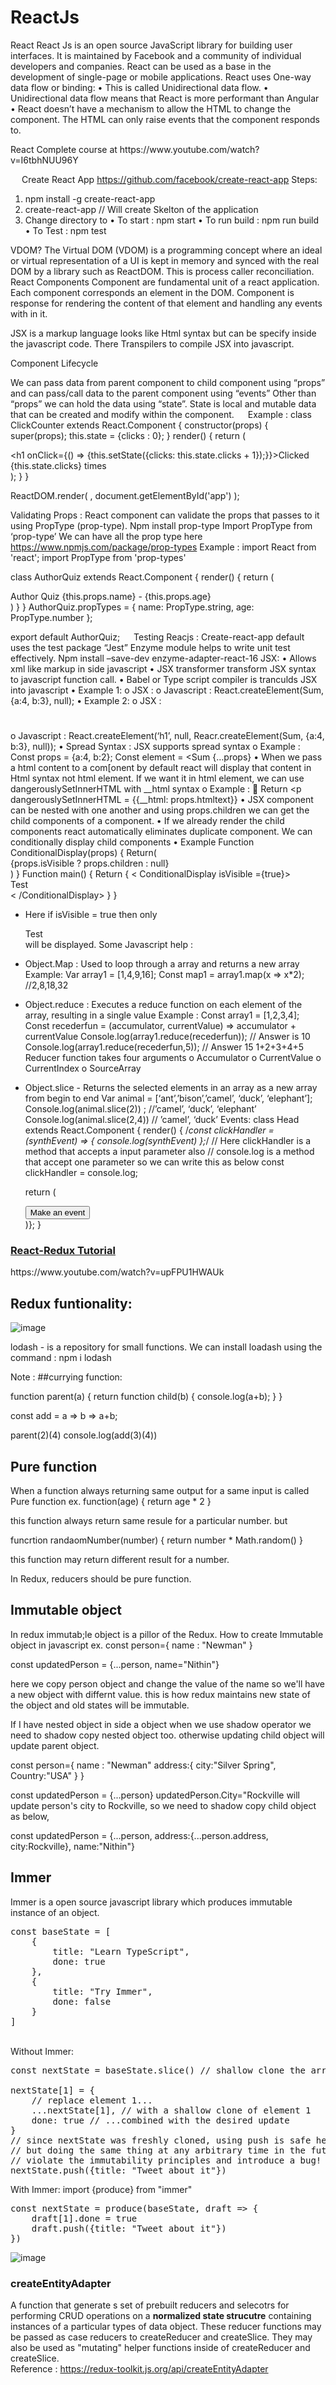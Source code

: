 # ReactJs

React
React Js is an open source JavaScript library for building user interfaces. It is maintained by Facebook and a community of individual developers and companies.
React can be used as a base in the development of single-page or mobile applications.
React uses One-way data flow or binding:
•	This is called Unidirectional data flow.
•	Unidirectional data flow means that React is more performant than Angular
•	React doesn’t have a mechanism to allow the HTML to change the component. The HTML can only raise events that the component responds to.
 
<p>
	React Complete course at https://www.youtube.com/watch?v=I6tbhNUU96Y
</p>

 
Create React App
https://github.com/facebook/create-react-app
Steps:
1.	npm install -g create-react-app
2.	create-react-app <Name of the Application>  // Will create Skelton of the application
3.	 Change directory to <Name of the Application>
•	To start : npm start
•	To run build : npm run build
•	To Test : npm test



 
VDOM?
The Virtual DOM (VDOM) is a programming concept where an ideal or virtual representation of a UI is kept in memory and synced with the real DOM by a library such as ReactDOM. This is process caller reconciliation.
React Components
Component are fundamental unit of a react application. Each component corresponds an element in the DOM. Component is response for rendering the content of that element and handling any events with in it. 

JSX is a markup language looks like Html syntax but can be specify inside the javascript code. There Transpilers to compile JSX into javascript. 

Component Lifecycle
 
 
We can pass data from parent component to child component using “props” and can pass/call data to the parent component using “events”
Other than “props” we can hold the data using “state”. State is local and mutable data that can be created and modify within the component.
 
Example :
class ClickCounter extends React.Component {
  constructor(props)
  {
    super(props);
    this.state = {clicks : 0};
  }
  render() {
    return (
      <div>
        <h1 onClick={() => {this.setState({clicks: this.state.clicks + 1});}}>Clicked {this.state.clicks} times</h1> 
      </div>
    );
  }
}

ReactDOM.render(
   <ClickCounter />, document.getElementById('app')
);

Validating Props : 
React component can validate the props that passes to it using PropType (prop-type).
Npm install prop-type
Import PropType from ‘prop-type’
We can have all the prop type here https://www.npmjs.com/package/prop-types
Example : 
import React from 'react';
import PropType from 'prop-types'

class AuthorQuiz extends React.Component {
  render() {
    return (
      <div>
        Author Quiz  {this.props.name} - {this.props.age}
      </div>
    )
  }
}
AuthorQuiz.propTypes = {
  name: PropType.string,
  age: PropType.number
};

export default AuthorQuiz;
 
Testing Reacjs :
Create-react-app default uses the test package “Jest”
Enzyme module helps to write unit test effectively.
Npm install –save-dev enzyme-adapter-react-16
 JSX:
•	Allows xml like markup in side javascript
•	JSX transformer transform JSX syntax to javascript function call.
•	Babel or Type script compiler is tranculds JSX into javascript
•	Example 1:
o	JSX              :  <Sum a={4} b={3} />
o	Javascript  : React.createElement(Sum, {a:4, b:3}, null);
•	Example 2: 
o	JSX              : <h1>  <Sum a={4} b={3} /> </h1>
o	Javascript  : React.createElement(‘h1’, null, Reacr.createElement(Sum, {a:4, b:3}, null));
•	Spread Syntax : JSX supports spread syntax
o	Example :
Const props = {a:4, b:2};
Const element = <Sum {…props}
•	When we pass a html content to a com[onent by default react will display that content in Html syntax not html element. If we want it in html element, we can use dangerouslySetInnerHTML with __html syntax
o	Example : 
	Return <p dangerouslySetInnerHTML = {{__html: props.htmltext}}
•	JSX component can be nested with one another and using props.children we can get the child components of a component.
•	If we already render the child components react automatically eliminates duplicate component. We can conditionally display child components
•	Example
Function ConditionalDisplay(props)
{
	Return(
		<div> {props.isVisible ? props.children : null} </div>
)
}
Function main()
{
	Return {
		< ConditionalDisplay isVisible ={true}>
			<div>Test</div>
		< /ConditionalDisplay>
}
}
-	Here if isVisible = true then only <div>Test</div> will be displayed.
Some Javascript help :
-	Object.Map  : Used to loop through a array and returns a new array
Example: 
Var array1 = [1,4,9,16];
Const map1 = array1.map(x => x*2);  //2,8,18,32
	
-	Object.reduce  : Executes a reduce function on each element of the array, resulting in a single value
Example : 
Const array1 = [1,2,3,4];
Const recederfun = (accumulator, currentValue) => accumulator + currentValue
      Console.log(array1.reduce(recederfun));   // Answer is 10
       Console.log(array1.reduce(recederfun,5));  // Answer 15  1+2+3+4+5
   	 Reducer function takes four arguments
o	Accumulator
o	CurrentValue
o	CurrentIndex
o	SourceArray
- Object.slice  - Returns the selected elements in an array as a new array from begin to end
	Var animal = [‘ant’,’bison’,’camel’, ‘duck’, ‘elephant’];
	Console.log(animal.slice(2)) ;   //’camel’, ‘duck’, ‘elephant’
	Console.log(animal.slice(2,4))  // ’camel’, ‘duck’
Events:
class Head extends React.Component {
  render() {
    /*const clickHandler = (synthEvent) => {
    console.log(synthEvent)
  };*/   // Here clickHandler is a method that accepts a input parameter also
         // console.log is a method that accept one parameter so we can write this as below
    const clickHandler = console.log;
    
    return (
      <div>
        <button onClick={clickHandler}> Make an event </button>
      </div>
    )};
}

<h3><u>React-Redux Tutorial</u></h3>
https://www.youtube.com/watch?v=upFPU1HWAUk

## Redux funtionality:

![image](https://github.com/user-attachments/assets/c7da4c7e-1c26-47f9-9fb1-7afb8e414fad)



lodash - is a repository for small functions. We can install loadash  using the command : npm i lodash


Note :
##currying function:

function parent(a)
{
    return function child(b)
    {
        console.log(a+b);
    }
}

const add = a => b => a+b;

parent(2)(4)
console.log(add(3)(4))

## Pure function
When a function always returning same output for a same input is called Pure function
ex.
	function(age)
 	{
		return age * 2
	}

 this function always return same resule for a particular number. but

 funcrtion randaomNumber(number)
 {
 	return number * Math.random()
 }

 this function may return different result for a number.

 In Redux, reducers should be pure function.

## Immutable object
In redux immutab;le object is a pillor of the Redux. How to create Immutable object in javascript
ex.
const person={
name : "Newman"
}

const updatedPerson = {...person, name="Nithin"}

here we copy person object and change the value of the name so we'll have a new object with differnt value.
this is how redux maintains new state of the object and old states will be immutable.

If I have nested object in side a object when we use shadow operator we need to shadow copy nested object too. otherwise updating child object will update parent object.

const person={
name : "Newman"
address:{
	city:"Silver Spring",
 	Country:"USA"
}
}

const updatedPerson = {...person}
updatedPerson.City="Rockville
will update person's city to Rockville, so we need to shadow copy child object as below,

const updatedPerson = {...person, address:{...person.address, city:Rockville}, name:"Nithin"}

## Immer
Immer is a open source javascript library which produces immutable instance of an object.

<pre>
const baseState = [
    {
        title: "Learn TypeScript",
        done: true
    },
    {
        title: "Try Immer",
        done: false
    }
]
</pre>
<br/>
Without Immer:

<pre>
const nextState = baseState.slice() // shallow clone the array

nextState[1] = {
    // replace element 1...
    ...nextState[1], // with a shallow clone of element 1
    done: true // ...combined with the desired update
}
// since nextState was freshly cloned, using push is safe here,
// but doing the same thing at any arbitrary time in the future would
// violate the immutability principles and introduce a bug!
nextState.push({title: "Tweet about it"})
</pre>

With Immer:
import {produce} from "immer"

<pre>
const nextState = produce(baseState, draft => {
    draft[1].done = true
    draft.push({title: "Tweet about it"})
})
</pre>
![image](https://github.com/user-attachments/assets/beca239a-c6f2-43a4-9c43-7a0c83c5360b)


### createEntityAdapter

A function that generate s set of prebuilt reducers and selecotrs for performing CRUD operations on a <b>normalized state strucutre</b> containing instances of a particular types of data object. These reducer functions may be passed as case reducers to createReducer and createSlice. They may also be used as "mutating" helper functions inside of createReducer and createSlice.<br/>
Reference : https://redux-toolkit.js.org/api/createEntityAdapter
